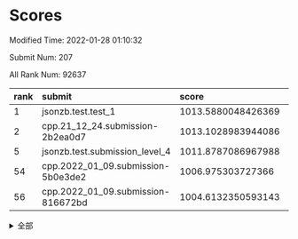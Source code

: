 # Scores

Modified Time: 2022-01-28 01:10:32

Submit Num: 207

All Rank Num: 92637

| rank |               submit               |       score        |       sigma        | pk_num |
| :--- | :--------------------------------- | :----------------- | :----------------- | :----- |
| 1    | jsonzb.test.test_1                 | 1013.5880048426369 | 0.8192978115059902 | 1788   |
| 2    | cpp.21_12_24.submission-2b2ea0d7   | 1013.1028983944086 | 0.7712851747894518 | 1795   |
| 5    | jsonzb.test.submission_level_4     | 1011.8787086967988 | 0.7727961471423953 | 1790   |
| 54   | cpp.2022_01_09.submission-5b0e3de2 | 1006.975303727366  | 0.7248929755987426 | 1796   |
| 56   | cpp.2022_01_09.submission-816672bd | 1004.6132350593143 | 0.7141963591921703 | 1790   |


<details>
<summary>全部</summary>

| rank |                 submit                 |       score        |       sigma        | pk_num |
| :--- | :------------------------------------- | :----------------- | :----------------- | :----- |
| 1    | jsonzb.test.test_1                     | 1013.5880048426369 | 0.8192978115059902 | 1788   |
| 2    | cpp.21_12_24.submission-2b2ea0d7       | 1013.1028983944086 | 0.7712851747894518 | 1795   |
| 3    | gobigger.level_3.submission_level_3_5  | 1012.5599402902145 | 0.8135968277867861 | 1786   |
| 4    | gobigger.level_3.submission_level_3_9  | 1011.9305441233789 | 0.8026111665132536 | 1787   |
| 5    | jsonzb.test.submission_level_4         | 1011.8787086967988 | 0.7727961471423953 | 1790   |
| 6    | gobigger.level_3.submission_level_3_38 | 1011.3791656641163 | 0.7758965180648121 | 1798   |
| 7    | gobigger.level_3.submission_level_3_6  | 1011.2535331163972 | 0.7727478403751331 | 1790   |
| 8    | gobigger.level_3.submission_level_3_31 | 1011.0565530318479 | 0.7619248927547567 | 1794   |
| 9    | gobigger.level_3.submission_level_3_26 | 1011.0047887002775 | 0.7882606917699873 | 1792   |
| 10   | gobigger.level_3.submission_level_3_30 | 1010.9651935786582 | 0.76653201877914   | 1787   |
| 11   | gobigger.level_3.submission_level_3_29 | 1010.9252677409313 | 0.7836707761272763 | 1790   |
| 12   | gobigger.level_3.submission_level_3_3  | 1010.7726808797621 | 0.766351147712326  | 1793   |
| 13   | gobigger.level_3.submission_level_3_16 | 1010.6164988158986 | 0.7815674775882092 | 1785   |
| 14   | gobigger.level_3.submission_level_3_8  | 1010.6008249150566 | 0.7779750654997685 | 1789   |
| 15   | gobigger.level_3.submission_level_3_11 | 1010.5951407379138 | 0.761291588288968  | 1785   |
| 16   | gobigger.level_3.submission_level_3_14 | 1010.5167736756073 | 0.7812370571779157 | 1790   |
| 17   | gobigger.level_3.submission_level_3_7  | 1010.3147266101122 | 0.752873729172996  | 1790   |
| 18   | gobigger.level_3.submission_level_3_34 | 1010.3037628285194 | 0.759416540494691  | 1788   |
| 19   | gobigger.level_3.submission_level_3_4  | 1010.1633988167454 | 0.7845610604689175 | 1791   |
| 20   | gobigger.level_3.submission_level_3_32 | 1010.0845589485466 | 0.7665210043047039 | 1792   |
| 21   | gobigger.level_3.submission_level_3_43 | 1010.0352652272679 | 0.7582837526852079 | 1793   |
| 22   | gobigger.level_3.submission_level_3_23 | 1009.9218337351072 | 0.7612395165230456 | 1792   |
| 23   | gobigger.level_3.submission_level_3_13 | 1009.8447762532858 | 0.7631754728394178 | 1793   |
| 24   | gobigger.level_3.submission_level_3_0  | 1009.7893139712088 | 0.7480149291654933 | 1783   |
| 25   | gobigger.level_3.submission_level_3_20 | 1009.7700565532501 | 0.7449714199679592 | 1789   |
| 26   | gobigger.level_3.submission_level_3_49 | 1009.7053466194766 | 0.7729170974194869 | 1793   |
| 27   | gobigger.level_3.submission_level_3_24 | 1009.6624613960811 | 0.7507640840300595 | 1792   |
| 28   | gobigger.level_3.submission_level_3_27 | 1009.6287192396813 | 0.7647244420377747 | 1790   |
| 29   | gobigger.level_3.submission_level_3_36 | 1009.6139460041582 | 0.7611761350909365 | 1791   |
| 30   | gobigger.level_3.submission_level_3_33 | 1009.5454046013097 | 0.7428640273368111 | 1796   |
| 31   | gobigger.level_3.submission_level_3_1  | 1009.4861826809122 | 0.7422165289070596 | 1786   |
| 32   | gobigger.level_3.submission_level_3_22 | 1009.4761635893557 | 0.7474774675653759 | 1788   |
| 33   | gobigger.level_3.submission_level_3_17 | 1009.4530090019726 | 0.7591098171937343 | 1794   |
| 34   | gobigger.level_3.submission_level_3_37 | 1009.4234522043661 | 0.7532901216299327 | 1786   |
| 35   | gobigger.level_3.submission_level_3_39 | 1009.4157379923176 | 0.7345303979991982 | 1791   |
| 36   | gobigger.level_3.submission_level_3_2  | 1009.4093418998397 | 0.7522282303288964 | 1789   |
| 37   | gobigger.level_3.submission_level_3_28 | 1009.3679776266598 | 0.7638172461865519 | 1792   |
| 38   | gobigger.level_3.submission_level_3_15 | 1009.335727399572  | 0.7498315869954754 | 1795   |
| 39   | gobigger.level_3.submission_level_3_41 | 1009.3135378579613 | 0.7445203138979721 | 1790   |
| 40   | gobigger.level_3.submission_level_3_12 | 1009.2933048874106 | 0.7297156183925244 | 1790   |
| 41   | gobigger.level_3.submission_level_3_44 | 1009.2789007372969 | 0.7608801410729202 | 1789   |
| 42   | gobigger.level_3.submission_level_3_46 | 1009.181902290499  | 0.7639084922507551 | 1794   |
| 43   | gobigger.level_3.submission_level_3_10 | 1009.161190388174  | 0.7464288825694227 | 1792   |
| 44   | gobigger.level_3.submission_level_3_19 | 1009.0860392641271 | 0.7431939117606468 | 1794   |
| 45   | gobigger.level_3.submission_level_3_47 | 1008.9567907887603 | 0.7574362476591576 | 1790   |
| 46   | gobigger.level_3.submission_level_3_35 | 1008.8887636997167 | 0.7340072718399545 | 1790   |
| 47   | gobigger.level_3.submission_level_3_42 | 1008.7708556782244 | 0.7696382957196996 | 1787   |
| 48   | gobigger.level_3.submission_level_3_21 | 1008.5663387769584 | 0.7427040540854745 | 1789   |
| 49   | gobigger.level_3.submission_level_3_40 | 1008.5648168393959 | 0.7394516131034947 | 1794   |
| 50   | gobigger.level_3.submission_level_3_48 | 1008.4357940055605 | 0.7468912823142634 | 1792   |
| 51   | gobigger.level_3.submission_level_3_45 | 1008.4137843632627 | 0.7389695975240527 | 1789   |
| 52   | gobigger.level_3.submission_level_3_25 | 1007.9922347985266 | 0.7410678492264409 | 1789   |
| 53   | gobigger.level_3.submission_level_3_18 | 1007.761535425864  | 0.7161284352637365 | 1788   |
| 54   | cpp.2022_01_09.submission-5b0e3de2     | 1006.975303727366  | 0.7248929755987426 | 1796   |
| 55   | gobigger.level_1.submission_level_1_21 | 1005.1116284418472 | 0.7184771645925916 | 1793   |
| 56   | cpp.2022_01_09.submission-816672bd     | 1004.6132350593143 | 0.7141963591921703 | 1790   |
| 57   | gobigger.level_1.submission_level_1_5  | 1004.5533452383639 | 0.7332258940643789 | 1793   |
| 58   | gobigger.level_1.submission_level_1_30 | 1004.5523296216479 | 0.730790226066157  | 1793   |
| 59   | gobigger.level_1.submission_level_1_20 | 1004.1892911073651 | 0.7103531023638804 | 1790   |
| 60   | gobigger.level_1.submission_level_1_32 | 1003.906139610104  | 0.7102173809741372 | 1787   |
| 61   | gobigger.level_1.submission_level_1_16 | 1003.8864631432893 | 0.7208827239573586 | 1794   |
| 62   | gobigger.level_1.submission_level_1_15 | 1003.8561963084305 | 0.7049429312203401 | 1793   |
| 63   | gobigger.level_1.submission_level_1_26 | 1003.8230622858249 | 0.7118890552011213 | 1788   |
| 64   | gobigger.level_1.submission_level_1_33 | 1003.8091480861845 | 0.7152232043801681 | 1787   |
| 65   | gobigger.level_1.submission_level_1_6  | 1003.768721803961  | 0.7013877315761128 | 1783   |
| 66   | gobigger.level_1.submission_level_1_40 | 1003.6948910177823 | 0.7159641006536039 | 1788   |
| 67   | gobigger.level_1.submission_level_1_18 | 1003.6637767657843 | 0.7207046628640839 | 1793   |
| 68   | gobigger.level_1.submission_level_1_34 | 1003.6603700106258 | 0.7062529505650547 | 1793   |
| 69   | gobigger.level_1.submission_level_1_23 | 1003.656292853439  | 0.7125083863526676 | 1790   |
| 70   | gobigger.level_1.submission_level_1_36 | 1003.6525976921973 | 0.7156353140115833 | 1797   |
| 71   | gobigger.level_1.submission_level_1_39 | 1003.6252092025086 | 0.7093762826077366 | 1795   |
| 72   | gobigger.level_1.submission_level_1_28 | 1003.5900597767501 | 0.715727049961677  | 1793   |
| 73   | gobigger.level_1.submission_level_1_4  | 1003.5153898895096 | 0.7219966246382715 | 1786   |
| 74   | gobigger.level_1.submission_level_1_31 | 1003.4919977228851 | 0.7234757331132289 | 1792   |
| 75   | gobigger.level_1.submission_level_1_3  | 1003.4828312737886 | 0.7263219623812205 | 1794   |
| 76   | gobigger.level_1.submission_level_1_43 | 1003.4759369185088 | 0.7046544812797024 | 1791   |
| 77   | gobigger.level_1.submission_level_1_41 | 1003.4304377742311 | 0.6967923330374852 | 1785   |
| 78   | gobigger.level_1.submission_level_1_44 | 1003.3753562598778 | 0.7150160420746905 | 1795   |
| 79   | gobigger.level_1.submission_level_1_46 | 1003.3644385096425 | 0.7320524760686833 | 1789   |
| 80   | gobigger.level_1.submission_level_1_2  | 1003.3299851812579 | 0.7098094778502345 | 1790   |
| 81   | gobigger.level_1.submission_level_1_1  | 1003.2616128449192 | 0.7165828230831829 | 1790   |
| 82   | gobigger.level_1.submission_level_1_17 | 1003.239896734103  | 0.7007192328898869 | 1789   |
| 83   | gobigger.level_1.submission_level_1_45 | 1003.1369065766878 | 0.7156147108544532 | 1792   |
| 84   | gobigger.level_1.submission_level_1_38 | 1003.0816915194074 | 0.7219346390246687 | 1783   |
| 85   | gobigger.level_1.submission_level_1_0  | 1003.0385385072013 | 0.7092413379855842 | 1785   |
| 86   | gobigger.level_1.submission_level_1_22 | 1003.0192989125194 | 0.7186391940374233 | 1790   |
| 87   | gobigger.level_1.submission_level_1_11 | 1003.0003639860192 | 0.7095664250856629 | 1797   |
| 88   | gobigger.level_1.submission_level_1_25 | 1002.9635719405148 | 0.7047449127459263 | 1789   |
| 89   | gobigger.level_1.submission_level_1_37 | 1002.9596353734817 | 0.7125539491069854 | 1793   |
| 90   | gobigger.level_1.submission_level_1_19 | 1002.9101884392378 | 0.7119636640999223 | 1789   |
| 91   | gobigger.level_1.submission_level_1_14 | 1002.8883899637465 | 0.7032120793582526 | 1789   |
| 92   | gobigger.level_1.submission_level_1_48 | 1002.7710954754593 | 0.7059629572346716 | 1792   |
| 93   | gobigger.level_1.submission_level_1_10 | 1002.7335692118145 | 0.7151664777812652 | 1789   |
| 94   | gobigger.level_1.submission_level_1_47 | 1002.641409230264  | 0.6959189708393123 | 1791   |
| 95   | gobigger.level_1.submission_level_1_7  | 1002.6164945700383 | 0.7041539195347352 | 1790   |
| 96   | gobigger.level_1.submission_level_1_9  | 1002.6039169515008 | 0.7068126337466325 | 1791   |
| 97   | gobigger.level_1.submission_level_1_49 | 1002.5928508656301 | 0.7113711009183239 | 1788   |
| 98   | gobigger.level_1.submission_level_1_42 | 1002.5772375647439 | 0.7237359313351817 | 1798   |
| 99   | gobigger.level_1.submission_level_1_8  | 1002.4721783913056 | 0.7286548501864158 | 1792   |
| 100  | gobigger.level_1.submission_level_1_27 | 1002.4528306908603 | 0.716241230257126  | 1789   |
| 101  | gobigger.level_1.submission_level_1_29 | 1002.2892594310621 | 0.7100897617710684 | 1792   |
| 102  | gobigger.level_1.submission_level_1_12 | 1002.0639962913932 | 0.7186635589506636 | 1792   |
| 103  | gobigger.level_1.submission_level_1_13 | 1002.046514397185  | 0.7177219727747098 | 1789   |
| 104  | gobigger.level_1.submission_level_1_24 | 1001.8376236555631 | 0.705829828588872  | 1786   |
| 105  | gobigger.level_1.submission_level_1_35 | 1001.2703697789534 | 0.7027372934852948 | 1793   |
| 106  | gobigger.random.submission_random_47   | 998.3157851897188  | 0.7166295441952522 | 1788   |
| 107  | gobigger.random.submission_random_39   | 997.6999234760941  | 0.6974420125119841 | 1788   |
| 108  | gobigger.random.submission_random_14   | 997.3937303733755  | 0.7152222026537505 | 1783   |
| 109  | gobigger.random.submission_random_9    | 997.3350283405525  | 0.6965424168531485 | 1789   |
| 110  | gobigger.random.submission_random_33   | 997.3290448536575  | 0.7152337897254395 | 1790   |
| 111  | gobigger.random.submission_random_11   | 997.1566929222553  | 0.7130019142764499 | 1786   |
| 112  | gobigger.random.submission_random_48   | 997.0163055642435  | 0.7091466219284063 | 1789   |
| 113  | gobigger.random.submission_random_26   | 996.9954893869639  | 0.7048568540812125 | 1787   |
| 114  | gobigger.random.submission_random_1    | 996.9377890097468  | 0.7127230397755632 | 1788   |
| 115  | gobigger.random.submission_random_46   | 996.8245367820869  | 0.7064140200315073 | 1783   |
| 116  | gobigger.random.submission_random_7    | 996.747590602657   | 0.7168255265480633 | 1793   |
| 117  | gobigger.random.submission_random_13   | 996.7176548658608  | 0.6980728849833701 | 1792   |
| 118  | gobigger.random.submission_random_6    | 996.6922535746286  | 0.7215597301347769 | 1789   |
| 119  | gobigger.random.submission_random_45   | 996.5035689211761  | 0.7131707146477122 | 1790   |
| 120  | gobigger.random.submission_random_23   | 996.3198066598449  | 0.7124513450575256 | 1789   |
| 121  | gobigger.random.submission_random_40   | 996.3036901889499  | 0.6955866578133528 | 1788   |
| 122  | gobigger.random.submission_random_44   | 996.2772096152164  | 0.7161532437908489 | 1792   |
| 123  | gobigger.random.submission_random_38   | 996.2769776184715  | 0.7098996254905882 | 1790   |
| 124  | gobigger.random.submission_random_35   | 996.2311062317135  | 0.7036094237694875 | 1790   |
| 125  | gobigger.random.submission_random_37   | 996.2199315267403  | 0.7055274992533843 | 1793   |
| 126  | gobigger.random.submission_random_28   | 996.0882267013037  | 0.7194563936873385 | 1788   |
| 127  | gobigger.random.submission_random_4    | 996.0347464005772  | 0.7010813400850635 | 1789   |
| 128  | gobigger.random.submission_random_29   | 996.0050030063018  | 0.7172131355619593 | 1789   |
| 129  | gobigger.random.submission_random_0    | 995.9333756048043  | 0.7061174540529651 | 1788   |
| 130  | gobigger.random.submission_random_30   | 995.884171538722   | 0.7096819248482585 | 1791   |
| 131  | gobigger.random.submission_random_19   | 995.8609273321114  | 0.7055584523603518 | 1794   |
| 132  | gobigger.random.submission_random_18   | 995.8224807391282  | 0.718575676866785  | 1789   |
| 133  | gobigger.random.submission_random_5    | 995.7268029868939  | 0.7144642684101726 | 1790   |
| 134  | gobigger.random.submission_random_41   | 995.7206720265362  | 0.7178191337604325 | 1789   |
| 135  | gobigger.random.submission_random_16   | 995.6862530582041  | 0.7179635079715254 | 1794   |
| 136  | gobigger.random.submission_random_32   | 995.6611496937328  | 0.7222669592082007 | 1788   |
| 137  | gobigger.random.submission_random_22   | 995.6098266172592  | 0.713625182119086  | 1792   |
| 138  | gobigger.random.submission_random_31   | 995.5570043801802  | 0.7173677953040136 | 1793   |
| 139  | gobigger.random.submission_random_12   | 995.5353203088716  | 0.7022320309273615 | 1786   |
| 140  | gobigger.random.submission_random_8    | 995.5125586086187  | 0.719558780216035  | 1792   |
| 141  | gobigger.random.submission_random_2    | 995.4890977994685  | 0.7051780803780602 | 1792   |
| 142  | gobigger.random.submission_random_25   | 995.4571342343154  | 0.7118994549794265 | 1794   |
| 143  | gobigger.random.submission_random_43   | 995.4284431312855  | 0.7121313102150645 | 1788   |
| 144  | gobigger.random.submission_random_27   | 995.36595918762    | 0.7122103183648661 | 1787   |
| 145  | gobigger.random.submission_random_34   | 995.3510770544355  | 0.7121664694634645 | 1788   |
| 146  | gobigger.random.submission_random_3    | 995.3477017758921  | 0.7134720235080781 | 1792   |
| 147  | gobigger.random.submission_random_21   | 995.3467285679877  | 0.7053465541382058 | 1794   |
| 148  | gobigger.random.submission_random_17   | 995.3320017671513  | 0.7303828122852234 | 1790   |
| 149  | gobigger.random.submission_random_15   | 995.3245017493816  | 0.7110781749755261 | 1792   |
| 150  | gobigger.random.submission_random_10   | 995.1615972148938  | 0.7231571927284326 | 1799   |
| 151  | gobigger.random.submission_random_49   | 994.9855701987266  | 0.7247126934805089 | 1786   |
| 152  | gobigger.random.submission_random_24   | 994.9395515950309  | 0.7070943161559982 | 1789   |
| 153  | gobigger.random.submission_random_20   | 994.7323047841128  | 0.7138966866780416 | 1789   |
| 154  | gobigger.random.submission_random_36   | 994.3645644751808  | 0.7254825533471971 | 1788   |
| 155  | gobigger.level_2.submission_level_2_26 | 994.29558019966    | 0.7422550766986972 | 1791   |
| 156  | gobigger.random.submission_random_42   | 994.2934024110881  | 0.7150904590088506 | 1788   |
| 157  | gobigger.level_2.submission_level_2_32 | 993.7463847329368  | 0.7331032113657322 | 1789   |
| 158  | gobigger.level_2.submission_level_2_36 | 993.4801688133276  | 0.7312543998546277 | 1793   |
| 159  | gobigger.level_2.submission_level_2_23 | 993.3929835268277  | 0.7310871265410437 | 1793   |
| 160  | gobigger.level_2.submission_level_2_9  | 993.0409252249731  | 0.7461324367230545 | 1791   |
| 161  | gobigger.level_2.submission_level_2_0  | 992.9780314376899  | 0.7385316044506169 | 1791   |
| 162  | gobigger.level_2.submission_level_2_48 | 992.8364216973805  | 0.7443332114613747 | 1790   |
| 163  | gobigger.level_2.submission_level_2_28 | 992.7739675583518  | 0.7480824870765211 | 1794   |
| 164  | gobigger.level_2.submission_level_2_4  | 992.6258360254059  | 0.749284436456427  | 1789   |
| 165  | gobigger.level_2.submission_level_2_24 | 992.5767747197399  | 0.7284861716594263 | 1786   |
| 166  | gobigger.level_2.submission_level_2_25 | 992.5762373679725  | 0.7373478294808868 | 1788   |
| 167  | gobigger.level_2.submission_level_2_14 | 992.5624816995138  | 0.7493785846799536 | 1791   |
| 168  | gobigger.level_2.submission_level_2_37 | 992.3133595165568  | 0.7481565836813865 | 1789   |
| 169  | gobigger.level_2.submission_level_2_47 | 992.2885205139874  | 0.74400192617438   | 1788   |
| 170  | gobigger.level_2.submission_level_2_18 | 992.1755290931297  | 0.7327946231524517 | 1790   |
| 171  | gobigger.level_2.submission_level_2_27 | 992.1497783827326  | 0.7495777763221554 | 1790   |
| 172  | gobigger.level_2.submission_level_2_34 | 992.146866767472   | 0.7463816537586876 | 1790   |
| 173  | gobigger.level_2.submission_level_2_42 | 992.1433855409746  | 0.7388806162447437 | 1791   |
| 174  | gobigger.level_2.submission_level_2_40 | 992.1337325214835  | 0.7750797273741977 | 1786   |
| 175  | gobigger.level_2.submission_level_2_30 | 992.1330687701254  | 0.7467059851379267 | 1795   |
| 176  | gobigger.level_2.submission_level_2_10 | 992.121323836536   | 0.7394745360625973 | 1793   |
| 177  | gobigger.level_2.submission_level_2_41 | 992.1038002220846  | 0.7378153688683687 | 1787   |
| 178  | gobigger.level_2.submission_level_2_22 | 992.0915565527334  | 0.7465482469727726 | 1786   |
| 179  | gobigger.level_2.submission_level_2_16 | 992.0790546713416  | 0.7489640001594221 | 1794   |
| 180  | gobigger.level_2.submission_level_2_45 | 992.0530688366853  | 0.7474855451823971 | 1792   |
| 181  | gobigger.level_2.submission_level_2_31 | 992.046420996934   | 0.7307564687839416 | 1789   |
| 182  | gobigger.level_2.submission_level_2_7  | 991.9905847046476  | 0.7499267615484297 | 1790   |
| 183  | gobigger.level_2.submission_level_2_3  | 991.9521482790905  | 0.7440539931593229 | 1786   |
| 184  | gobigger.level_2.submission_level_2_35 | 991.9371615351936  | 0.7834547773938492 | 1788   |
| 185  | gobigger.level_2.submission_level_2_11 | 991.9324050317539  | 0.7314661827327389 | 1792   |
| 186  | gobigger.level_2.submission_level_2_6  | 991.9161613882095  | 0.7404230559203593 | 1795   |
| 187  | gobigger.level_2.submission_level_2_46 | 991.9044970389753  | 0.7359797232996483 | 1795   |
| 188  | gobigger.level_2.submission_level_2_17 | 991.7898050961523  | 0.752074333281099  | 1789   |
| 189  | gobigger.level_2.submission_level_2_21 | 991.7698777255991  | 0.7671409948717288 | 1783   |
| 190  | gobigger.level_2.submission_level_2_8  | 991.6901243591445  | 0.7449867376626053 | 1788   |
| 191  | gobigger.level_2.submission_level_2_1  | 991.6572133581058  | 0.7417069815421751 | 1786   |
| 192  | gobigger.level_2.submission_level_2_5  | 991.5945916580689  | 0.7440533625986007 | 1795   |
| 193  | gobigger.level_2.submission_level_2_12 | 991.5107599212125  | 0.74913353175995   | 1785   |
| 194  | gobigger.level_2.submission_level_2_29 | 991.5054043886954  | 0.7437420279142141 | 1788   |
| 195  | gobigger.level_2.submission_level_2_19 | 991.3806231535056  | 0.7387346885080942 | 1786   |
| 196  | gobigger.level_2.submission_level_2_38 | 991.2863000793877  | 0.7498867434685268 | 1792   |
| 197  | gobigger.level_2.submission_level_2_44 | 991.2247868637243  | 0.745720222060155  | 1790   |
| 198  | gobigger.level_2.submission_level_2_43 | 991.2197243100948  | 0.7613372987587639 | 1791   |
| 199  | gobigger.level_2.submission_level_2_49 | 991.1594621779666  | 0.7534775932995617 | 1786   |
| 200  | gobigger.level_2.submission_level_2_2  | 991.0950386809424  | 0.7501626066415524 | 1785   |
| 201  | gobigger.level_2.submission_level_2_13 | 991.0593367305698  | 0.7524623070580793 | 1794   |
| 202  | gobigger.level_2.submission_level_2_39 | 990.654968187777   | 0.7577155920618839 | 1788   |
| 203  | gobigger.level_2.submission_level_2_15 | 990.4372845782423  | 0.7762848113114784 | 1786   |
| 204  | gobigger.level_2.submission_level_2_33 | 990.1272012941153  | 0.771829701214533  | 1787   |
| 205  | gobigger.level_2.submission_level_2_20 | 989.9428674920538  | 0.8010675101986018 | 1791   |
| 206  | gobigger.none.submission_none_1        | 978.4551705696472  | 1.207846429089359  | 1789   |
| 207  | gobigger.none.submission_none_0        | 975.2382785353083  | 1.3943086062210053 | 1789   |

</details>